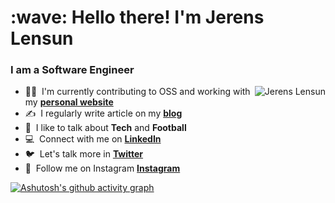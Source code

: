 <h1 align="left" id="jerensl-title">:wave: Hello there! I'm Jerens Lensun</h1>
<h3 align="left">I am a Software Engineer</h3>


<a href="#jerensl-title">
  <img src="https://github-readme-stats.vercel.app/api?username=jerensl&show_icons=true&theme=react&count_private=true&include_all_commits=true" alt="Jerens Lensun" align="right" />
</a>

- 🧑‍🎓 &nbsp;I'm currently contributing to OSS and working with my **[personal website]**
- ✍️ &nbsp;I regularly write article on my **[blog]**
- 💬 &nbsp;I like to talk about **Tech** and **Football**
- 💻 &nbsp;Connect with me on **[LinkedIn]**
- 🐦 &nbsp;Let's talk more in **[Twitter]**
- 🤟 &nbsp;Follow me on Instagram **[Instagram]**

[linkedin]: https://www.linkedin.com/in/jerensl "LinkedIn"
[twitter]: https://twitter.com/jerensl22 "Twitter"
[instagram]: https://www.instagram.com/jerensl/ "Instagram"
[blog]: https://www.jerenslensun.com/blog "Blog"
[personal website]: https://www.jerenslensun.com/ "Personal Website"

[![Ashutosh's github activity graph](https://github-readme-activity-graph.vercel.app/graph?username=jerensl&bg_color=000000&color=fb7e7e&line=ffb3b3&point=d23232&area=true&hide_border=true)](https://github.com/ashutosh00710/github-readme-activity-graph)

